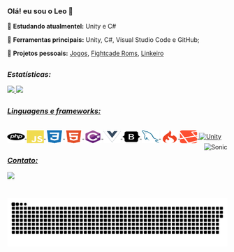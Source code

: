 ### Olá! eu sou o Leo 👋
🌱 **Estudando atualmentel:** Unity e C#

:school_satchel: **Ferramentas principais:** Unity, C#, Visual Studio Code e GitHub;

:thought_balloon: **Projetos pessoais:** <a href="https://leofeitosa.itch.io/" target="_blank">Jogos</a>, <a href="https://fightcaderoms.com/" target="_blank">Fightcade Roms</a>, <a href="https://www.linkeiro.com.br/" target="_blank">Linkeiro</a>

  ##
  
### *Estatísticas:*
 <div>
  <a href="https://github.com/LeoFeitosa">
  <img height="180em" src="https://github-readme-stats.vercel.app/api?username=LeoFeitosa&show_icons=true&theme=tokyonight&include_all_commits=true&count_private=true"/>
  <img height="180em" src="https://github-readme-stats.vercel.app/api/top-langs/?username=LeoFeitosa&layout=compact&langs_count=8&theme=transparent"/>
</div>
  
  ##
 
### *Linguagens e frameworks:*
<div style="display: inline_block"><br>
  <img align="center" alt="PHP" height="30" width="40" src="https://github.com/devicons/devicon/blob/master/icons/php/php-plain.svg">
  <img align="center" alt="Js" height="30" width="40" src="https://raw.githubusercontent.com/devicons/devicon/master/icons/javascript/javascript-plain.svg">
  <img align="center" alt="CSS" height="30" width="40" src="https://github.com/devicons/devicon/blob/master/icons/css3/css3-plain.svg">
  <img align="center" alt="HTML5" height="30" width="40" src="https://github.com/devicons/devicon/blob/master/icons/html5/html5-plain.svg">
  <img align="center" alt="Csharp" height="30" width="40" src="https://raw.githubusercontent.com/devicons/devicon/master/icons/csharp/csharp-original.svg">
  <img align="center" alt="VueJs" height="30" width="40" src="https://github.com/devicons/devicon/blob/master/icons/vuejs/vuejs-plain.svg">
  <img align="center" alt="Bootstrap" height="30" width="40" src="https://github.com/devicons/devicon/blob/master/icons/bootstrap/bootstrap-plain.svg">
  <img align="center" alt="MySQL" height="30" width="40" src="https://github.com/devicons/devicon/blob/master/icons/mysql/mysql-plain.svg">
  <img align="center" alt="Codeigniter" height="30" width="40" src="https://github.com/devicons/devicon/blob/master/icons/codeigniter/codeigniter-plain.svg"> 
  <img align="center" alt="Laravel" height="30" width="40" src="https://github.com/devicons/devicon/blob/master/icons/laravel/laravel-plain.svg"> 
  <img align="center" alt="Unity" height="30" width="40" src="https://cdn.worldvectorlogo.com/logos/unity-69.svg">  
  <img align="right" alt="Sonic" height="126" src="http://pa1.narvii.com/7204/52eb125b50f616c49174f56e693c5168632bac92r1-205-210_00.gif"> 
</div>
  
  ##
  
### *Contato:*
<div>
  <a href="https://www.linkedin.com/in/leonardo-feitosa" target="_blank"><img src="https://img.shields.io/badge/-LinkedIn-%230077B5?style=for-the-badge&logo=linkedin&logoColor=white" target="_blank"></a> 
 
  ![Snake animation](https://github.com/LeoFeitosa/LeoFeitosa/blob/output/github-contribution-grid-snake.svg)
 
</div>
<!--
**LeoFeitosa/LeoFeitosa** is a ✨ _special_ ✨ repository because its `README.md` (this file) appears on your GitHub profile.

Here are some ideas to get you started:

- 🔭 I’m currently working on ...
- 🌱 I’m currently learning ...
- 👯 I’m looking to collaborate on ...
- 🤔 I’m looking for help with ...
- 💬 Ask me about ...
- 📫 How to reach me: ...
- 😄 Pronouns: ...
- ⚡ Fun fact: ...
-->
